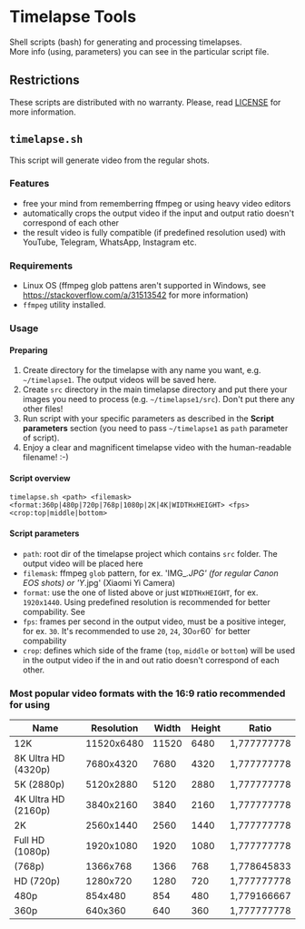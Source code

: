 # Timelapse Tools

Shell scripts (bash) for generating and processing timelapses.  
More info (using, parameters) you can see in the particular script file.

## Restrictions
These scripts are distributed with no warranty. Please, read [LICENSE](./LICENSE) for more information.

## `timelapse.sh`

This script will generate video from the regular shots.

### Features
* free your mind from rememberring ffmpeg or using heavy video editors
* automatically crops the output video if the input and output ratio doesn't correspond of each other
* the result video is fully compatible (if predefined resolution used) with YouTube, Telegram, WhatsApp, Instagram etc.

### Requirements
* Linux OS (ffmpeg glob pattens aren't supported in Windows, see https://stackoverflow.com/a/31513542 for more information)
* `ffmpeg` utility installed.

### Usage

#### Preparing
1. Create directory for the timelapse with any name you want, e.g. `~/timelapse1`. The output videos will be saved here.
2. Create `src` directory in the main timelapse directory and put there your images you need to process (e.g. `~/timelapse1/src`). Don't put there any other files!
3. Run script with your specific parameters as described in the **Script parameters** section (you need to pass `~/timelapse1` as `path` parameter of script).
4. Enjoy a clear and magnificent timelapse video with the human-readable filename! :-)

#### Script overview

`timelapse.sh <path> <filemask> <format:360p|480p|720p|768p|1080p|2K|4K|WIDTHxHEIGHT> <fps> <crop:top|middle|bottom>`

#### Script parameters

* `path`: root dir of the timelapse project which contains `src` folder. The output video will be placed here
* `filemask`: ffmpeg `glob` pattern, for ex. 'IMG_*.JPG' (for regular Canon EOS shots) or 'Y*.jpg' (Xiaomi Yi Camera)
* `format`: use the one of listed above or just `WIDTHxHEIGHT`, for ex. `1920x1440`. Using predefined resolution is recommended for better compability. See
* `fps`: frames per second in the output video, must be a positive integer, for ex. `30`. It's recommended to use `20`, `24`, 30` or `60` for better compability
* `crop`: defines which side of the frame (`top`, `middle` or `bottom`) will be used in the output video if the in and out ratio doesn't correspond of each other.

### Most popular video formats with the 16:9 ratio recommended for using

Name                |   Resolution  |   Width |   Height  |   Ratio
--------------------|---------------|---------|-----------|--------------
12K								  |	  11520x6480  |   11520	|	  6480    |   1,777777778
8K Ultra HD (4320p) |   7680x4320		|   7680	|  	4320		|   1,777777778
5K (2880p)					|   5120x2880		|	  5120	|  	2880		|   1,777777778
4K Ultra HD (2160p) |   3840x2160		|  	3840	|  	2160		|   1,777777778
2K									|   2560x1440		|  	2560	|  	1440		|   1,777777778
Full HD (1080p)		  | 	1920x1080		|  	1920	|  	1080	  |	  1,777777778
(768p)						  |  	1366x768		|  	1366	|  	768		  |	  1,778645833
HD (720p)					  |  	1280x720		|  	1280	|  	720		  |	  1,777777778
480p							  |  	854x480			|  	854		|  	480		  |	  1,779166667
360p							  |  	640x360			|  	640		|  	360		  |	  1,777777778
